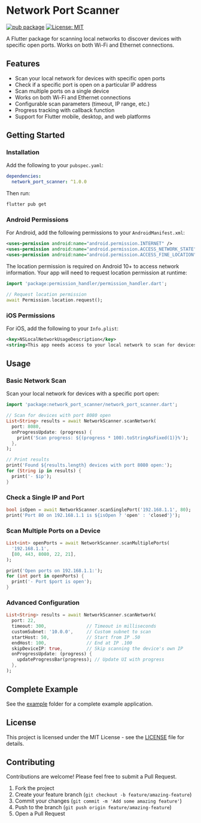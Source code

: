 # Network Port Scanner

[![pub package](https://img.shields.io/pub/v/network_port_scanner.svg)](https://pub.dev/packages/network_port_scanner)
[![License: MIT](https://img.shields.io/badge/License-MIT-blue.svg)](https://opensource.org/licenses/MIT)

A Flutter package for scanning local networks to discover devices with specific open ports. Works on both Wi-Fi and Ethernet connections.

## Features

- Scan your local network for devices with specific open ports
- Check if a specific port is open on a particular IP address
- Scan multiple ports on a single device
- Works on both Wi-Fi and Ethernet connections
- Configurable scan parameters (timeout, IP range, etc.)
- Progress tracking with callback function
- Support for Flutter mobile, desktop, and web platforms

## Getting Started

### Installation

Add the following to your `pubspec.yaml`:

```yaml
dependencies:
  network_port_scanner: ^1.0.0
```

Then run:

```bash
flutter pub get
```

### Android Permissions

For Android, add the following permissions to your `AndroidManifest.xml`:

```xml
<uses-permission android:name="android.permission.INTERNET" />
<uses-permission android:name="android.permission.ACCESS_NETWORK_STATE" />
<uses-permission android:name="android.permission.ACCESS_FINE_LOCATION" />
```

The location permission is required on Android 10+ to access network information. Your app will need to request location permission at runtime:

```dart
import 'package:permission_handler/permission_handler.dart';

// Request location permission
await Permission.location.request();
```

### iOS Permissions

For iOS, add the following to your `Info.plist`:

```xml
<key>NSLocalNetworkUsageDescription</key>
<string>This app needs access to your local network to scan for devices.</string>
```

## Usage

### Basic Network Scan

Scan your local network for devices with a specific port open:

```dart
import 'package:network_port_scanner/network_port_scanner.dart';

// Scan for devices with port 8080 open
List<String> results = await NetworkScanner.scanNetwork(
  port: 8080,
  onProgressUpdate: (progress) {
    print('Scan progress: ${(progress * 100).toStringAsFixed(1)}%');
  },
);

// Print results
print('Found ${results.length} devices with port 8080 open:');
for (String ip in results) {
  print('- $ip');
}
```

### Check a Single IP and Port

```dart
bool isOpen = await NetworkScanner.scanSinglePort('192.168.1.1', 80);
print('Port 80 on 192.168.1.1 is ${isOpen ? 'open' : 'closed'}');
```

### Scan Multiple Ports on a Device

```dart
List<int> openPorts = await NetworkScanner.scanMultiplePorts(
  '192.168.1.1',
  [80, 443, 8080, 22, 21],
);

print('Open ports on 192.168.1.1:');
for (int port in openPorts) {
  print('- Port $port is open');
}
```

### Advanced Configuration

```dart
List<String> results = await NetworkScanner.scanNetwork(
  port: 22,
  timeout: 300,               // Timeout in milliseconds
  customSubnet: '10.0.0',     // Custom subnet to scan
  startHost: 50,              // Start from IP .50
  endHost: 100,               // End at IP .100
  skipDeviceIP: true,         // Skip scanning the device's own IP
  onProgressUpdate: (progress) {
    updateProgressBar(progress); // Update UI with progress
  },
);
```

## Complete Example

See the [example](https://github.com/FASALURAHMANMK/network_port_scanner/main/example) folder for a complete example application.

## License

This project is licensed under the MIT License - see the [LICENSE](LICENSE) file for details.

## Contributing

Contributions are welcome! Please feel free to submit a Pull Request.

1. Fork the project
2. Create your feature branch (`git checkout -b feature/amazing-feature`)
3. Commit your changes (`git commit -m 'Add some amazing feature'`)
4. Push to the branch (`git push origin feature/amazing-feature`)
5. Open a Pull Request